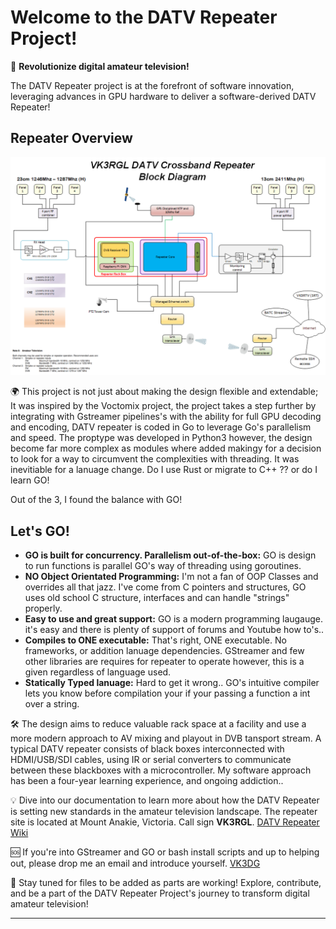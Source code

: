 # Welcome to the DATV Repeater Project!

🚀 **Revolutionize digital amateur television!** 

The DATV Repeater project is at the forefront of software innovation, leveraging advances in GPU hardware to deliver a software-derived DATV Repeater!

## Repeater Overview

![Overview](https://github.com/TVforME/Repeater/blob/main/assets/images/Repeater-Overview.png)

🌍 This project is not just about making the design flexible and extendable; It was inspired by the Voctomix project, the project takes a step further by integrating with Gstreamer pipelines's with the ability for full GPU decoding and encoding, DATV repeater is coded in Go to leverage Go's parallelism and speed. The proptype was developed in Python3 however, the design become far more complex as modules where added makingy for a decision to look for a way to circumvent the complexities with threading.
It was inevitiable for a lanuage change.  Do I use Rust or migrate to C++ ?? or do I learn GO! 

Out of the 3, I found the balance with GO! 

## Let's GO!
- **GO is built for concurrency. Parallelism out-of-the-box:**  GO is design to run functions is parallel GO's way of threading using goroutines.
- **NO Object Orientated Programming:** I'm not a fan of OOP Classes and overrides all that jazz.  I've come from C pointers and structures, GO uses old school C structure, interfaces and can handle "strings" properly.
- **Easy to use and great support:** GO is a modern programming laugauge. it's easy and there is plenty of support of forums and Youtube how to's..
- **Compiles to ONE executable:**  That's right, ONE executable. No frameworks, or addition lanuage dependencies.  GStreamer and few other libraries are requires for repeater to operate however, this is a given regardless of language used.
- **Statically Typed lanuage:**  Hard to get it wrong.. GO's intuitive compiler lets you know before compilation your if your passing a function a int over a string. 

🛠️ The design aims to reduce valuable rack space at a facility and use a more modern approach to AV mixing and playout in DVB tansport stream. A typical DATV repeater consists of black boxes interconnected with HDMI/USB/SDI cables, using IR or serial converters to communicate between these blackboxes with a microcontroller. My software approach has been a four-year learning experience, and ongoing addiction..

💡 Dive into our documentation to learn more about how the DATV Repeater is setting new standards in the amateur television landscape.
The repeater site is located at Mount Anakie, Victoria. Call sign **VK3RGL**.
[DATV Repeater Wiki](https://github.com/TVforME/Repeater/wiki)

🆘 If you're into GStreamer and GO or bash install scripts and up to helping out, please drop me an email and introduce yourself. 
[VK3DG](mailto:vk3dgtv@gmail.com?subject=DATV%20Repeater%20Help)

🔗 Stay tuned for files to be added as parts are working!
Explore, contribute, and be a part of the DATV Repeater Project's journey to transform digital amateur television!


---
